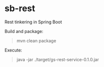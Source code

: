 # sb-rest
Rest tinkering in Spring Boot

Build and package:
> mvn clean package

Execute:
> java -jar ./target/gs-rest-service-0.1.0.jar
